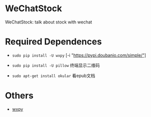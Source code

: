 # WeChatStock

WeChatStock: talk about stock with wechat


# Required Dependences

- `sudo pip install -U wxpy` [-i "https://pypi.doubanio.com/simple/"]

- `sudo pip install -U pillow` 终端显示二维码

- `sudo apt-get install okular` 看epub文档


# Others

- [wxpy](https://wxpy.readthedocs.io/zh/latest/index.html)
